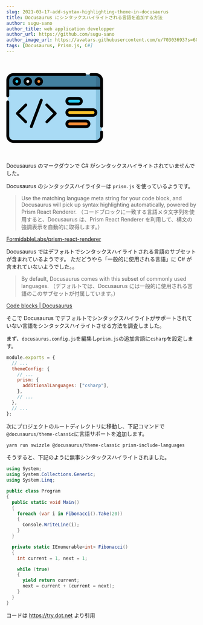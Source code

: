```yaml
---
slug: 2021-03-17-add-syntax-highlighting-theme-in-docusaurus
title: Docusaurus にシンタックスハイライトされる言語を追加する方法
author: sugu-sano
author_title: web application developper
author_url: https://github.com/sugu-sano
author_image_url: https://avatars.githubusercontent.com/u/70303693?s=60&v=4
tags: [Docusaurus, Prism.js, C#]
---
```


<svg id="Layer_1" enableBackground="new 0 0 512 512" height="256" viewBox="0 0 512 512" width="256" xmlns="http://www.w3.org/2000/svg"><g><path d="m504.5 151h-497v-42c0-16.569 13.431-30 30-30h437c16.569 0 30 13.431 30 30z" fill="#43809f"/><path d="m474.5 79v72h30v-42c0-16.569-13.431-30-30-30z" fill="#3a7190"/><path d="m474.5 433h-437c-16.569 0-30-13.431-30-30v-252h497v252c0 16.569-13.431 30-30 30z" fill="#a9dbf5"/><path d="m474.5 151v282c16.569 0 30-13.431 30-30v-252z" fill="#88c3e0"/><circle cx="55.507" cy="115.371" fill="#29cef6" r="15"/><circle cx="113.666" cy="115.371" fill="#f3f3f3" r="15"/><circle cx="171.825" cy="115.371" fill="#f78e36" r="15"/><path d="m382.5 234.868h-47c-8.284 0-15-6.716-15-15 0-8.284 6.716-15 15-15h47c8.284 0 15 6.716 15 15 0 8.284-6.716 15-15 15z" fill="#29cef6"/><path d="m459.5 294.868h-124c-8.284 0-15-6.716-15-15 0-8.284 6.716-15 15-15h124c8.284 0 15 6.716 15 15 0 8.284-6.716 15-15 15z" fill="#ffc328"/><path d="m422.665 354.868h-87.165c-8.284 0-15-6.716-15-15 0-8.284 6.716-15 15-15h87.165c8.284 0 15 6.716 15 15 0 8.284-6.716 15-15 15z" fill="#f78e36"/><g><path d="m474.5 71.5h-26.261c-4.143 0-7.5 3.357-7.5 7.5s3.357 7.5 7.5 7.5h26.261c12.406 0 22.5 10.094 22.5 22.5v34.5h-482v-34.5c0-12.406 10.093-22.5 22.5-22.5h377.809c4.143 0 7.5-3.357 7.5-7.5s-3.357-7.5-7.5-7.5h-377.809c-20.678 0-37.5 16.822-37.5 37.5v82.681c0 4.143 3.358 7.5 7.5 7.5s7.5-3.357 7.5-7.5v-33.181h482v193.366c0 4.143 3.357 7.5 7.5 7.5s7.5-3.357 7.5-7.5v-242.866c0-20.678-16.822-37.5-37.5-37.5z"/><path d="m504.5 375.994c-4.143 0-7.5 3.357-7.5 7.5v19.506c0 12.406-10.094 22.5-22.5 22.5h-437c-12.407 0-22.5-10.094-22.5-22.5v-179.133c0-4.143-3.358-7.5-7.5-7.5s-7.5 3.357-7.5 7.5v179.133c0 20.678 16.822 37.5 37.5 37.5h437c20.678 0 37.5-16.822 37.5-37.5v-19.506c0-4.142-3.357-7.5-7.5-7.5z"/><path d="m108.482 234.457c-2.929-2.928-7.678-2.928-10.606 0l-45.07 45.07c-1.407 1.407-2.197 3.314-2.197 5.304s.79 3.896 2.197 5.304l44.474 44.474c1.464 1.464 3.384 2.196 5.303 2.196s3.839-.732 5.303-2.196c2.929-2.93 2.929-7.678 0-10.607l-39.171-39.17 39.767-39.767c2.93-2.93 2.93-7.678 0-10.608z"/><path d="m209.344 334.608c1.464 1.464 3.384 2.196 5.303 2.196s3.839-.732 5.303-2.196l44.475-44.474c1.406-1.407 2.196-3.314 2.196-5.304s-.79-3.896-2.196-5.304l-45.071-45.07c-2.929-2.928-7.678-2.928-10.606 0-2.929 2.93-2.929 7.678 0 10.607l39.768 39.767-39.171 39.17c-2.93 2.931-2.93 7.679-.001 10.608z"/><path d="m131.99 362.234c3.025 0 5.876-1.844 7.013-4.841l53.294-140.398c1.47-3.873-.478-8.204-4.35-9.674-3.872-1.471-8.204.478-9.673 4.35l-53.294 140.4c-1.47 3.872.478 8.203 4.35 9.673.876.333 1.775.49 2.66.49z"/><path d="m33.006 115.371c0 12.406 10.093 22.5 22.5 22.5s22.5-10.094 22.5-22.5-10.093-22.5-22.5-22.5-22.5 10.094-22.5 22.5zm30 0c0 4.136-3.364 7.5-7.5 7.5s-7.5-3.364-7.5-7.5 3.364-7.5 7.5-7.5 7.5 3.364 7.5 7.5z"/><path d="m91.166 115.371c0 12.406 10.093 22.5 22.5 22.5s22.5-10.094 22.5-22.5-10.093-22.5-22.5-22.5-22.5 10.094-22.5 22.5zm30 0c0 4.136-3.364 7.5-7.5 7.5s-7.5-3.364-7.5-7.5 3.364-7.5 7.5-7.5 7.5 3.364 7.5 7.5z"/><path d="m149.325 115.371c0 12.406 10.093 22.5 22.5 22.5s22.5-10.094 22.5-22.5-10.093-22.5-22.5-22.5-22.5 10.094-22.5 22.5zm30 0c0 4.136-3.364 7.5-7.5 7.5s-7.5-3.364-7.5-7.5 3.364-7.5 7.5-7.5 7.5 3.364 7.5 7.5z"/><path d="m335.5 242.368h47c12.406 0 22.5-10.094 22.5-22.5s-10.094-22.5-22.5-22.5h-47c-12.406 0-22.5 10.094-22.5 22.5s10.094 22.5 22.5 22.5zm0-30h47c4.136 0 7.5 3.364 7.5 7.5s-3.364 7.5-7.5 7.5h-47c-4.136 0-7.5-3.364-7.5-7.5s3.364-7.5 7.5-7.5z"/><path d="m335.5 302.368h124c12.406 0 22.5-10.094 22.5-22.5s-10.094-22.5-22.5-22.5h-124c-12.406 0-22.5 10.094-22.5 22.5s10.094 22.5 22.5 22.5zm0-30h124c4.136 0 7.5 3.364 7.5 7.5s-3.364 7.5-7.5 7.5h-124c-4.136 0-7.5-3.364-7.5-7.5s3.364-7.5 7.5-7.5z"/><path d="m335.5 362.368h87.165c12.406 0 22.5-10.094 22.5-22.5s-10.094-22.5-22.5-22.5h-87.165c-12.406 0-22.5 10.094-22.5 22.5s10.094 22.5 22.5 22.5zm0-30h87.165c4.136 0 7.5 3.364 7.5 7.5s-3.364 7.5-7.5 7.5h-87.165c-4.136 0-7.5-3.364-7.5-7.5s3.364-7.5 7.5-7.5z"/></g></g></svg>

Docusaurus のマークダウンで C# がシンタックスハイライトされていませんでした。

Docusaurus のシンタックスハイライターは `prism.js` を使っているようです。

> Use the matching language meta string for your code block, and Docusaurus will pick up syntax highlighting automatically, powered by Prism React Renderer.
> （コードブロックに一致する言語メタ文字列を使用すると、Docusaurus は、Prism React Renderer を利用して、構文の強調表示を自動的に取得します。）

[FormidableLabs/prism-react-renderer](https://github.com/FormidableLabs/prism-react-renderer)

Docusaurus ではデフォルトでシンタックスハイライトされる言語のサブセットが含まれているようです。
ただどうやら「一般的に使用される言語」に C# が含まれていないようでした。。

> By default, Docusaurus comes with this subset of commonly used languages.
> （デフォルトでは、Docusaurus には一般的に使用される言語のこのサブセットが付属しています。）

[Code blocks | Docusaurus](https://v2.docusaurus.io/docs/next/markdown-features/code-blocks#syntax-highlighting)

そこで Docusaurus でデフォルトでシンタックスハイライトがサポートされていない言語をシンタックスハイライトさせる方法を調査しました。

<!--truncate-->

まず、`docusaurus.config.js`を編集し`prism.js`の追加言語に`csharp`を設定します。

```javascript
module.exports = {
  // ...
  themeConfig: {
    // ...
    prism: {
      additionalLanguages: ["csharp"],
    },
    // ...
  },
  // ...
};
```

次にプロジェクトのルートディレクトリに移動し、下記コマンドで`@docusaurus/theme-classic`に言語サポートを追加します。

```bash
yarn run swizzle @docusaurus/theme-classic prism-include-languages
```

そうすると、下記のように無事シンタックスハイライトされました。

```csharp
using System;
using System.Collections.Generic;
using System.Linq;

public class Program
{
  public static void Main()
  {
    foreach (var i in Fibonacci().Take(20))
    {
      Console.WriteLine(i);
    }
  }

  private static IEnumerable<int> Fibonacci()
  {
    int current = 1, next = 1;

    while (true)
    {
      yield return current;
      next = current + (current = next);
    }
  }
}
```

コードは <https://try.dot.net> より引用
